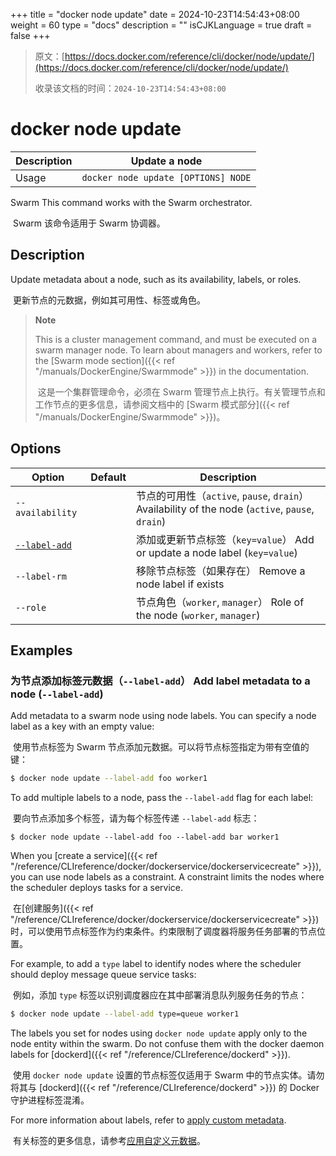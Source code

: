 +++
title = "docker node update"
date = 2024-10-23T14:54:43+08:00
weight = 60
type = "docs"
description = ""
isCJKLanguage = true
draft = false
+++

> 原文：[https://docs.docker.com/reference/cli/docker/node/update/](https://docs.docker.com/reference/cli/docker/node/update/)
>
> 收录该文档的时间：`2024-10-23T14:54:43+08:00`

# docker node update

| Description | Update a node                       |
| :---------- | ----------------------------------- |
| Usage       | `docker node update [OPTIONS] NODE` |

Swarm This command works with the Swarm orchestrator.

​	Swarm 该命令适用于 Swarm 协调器。

## Description

Update metadata about a node, such as its availability, labels, or roles.

​	更新节点的元数据，例如其可用性、标签或角色。

> **Note**
>
> This is a cluster management command, and must be executed on a swarm manager node. To learn about managers and workers, refer to the [Swarm mode section]({{< ref "/manuals/DockerEngine/Swarmmode" >}}) in the documentation.
>
> ​	这是一个集群管理命令，必须在 Swarm 管理节点上执行。有关管理节点和工作节点的更多信息，请参阅文档中的 [Swarm 模式部分]({{< ref "/manuals/DockerEngine/Swarmmode" >}})。

## Options

| Option                                                       | Default | Description                                                  |
| ------------------------------------------------------------ | ------- | ------------------------------------------------------------ |
| `--availability`                                             |         | 节点的可用性（`active`, `pause`, `drain`） Availability of the node (`active`, `pause`, `drain`) |
| [`--label-add`](https://docs.docker.com/reference/cli/docker/node/update/#label-add) |         | 添加或更新节点标签（`key=value`） Add or update a node label (`key=value`) |
| `--label-rm`                                                 |         | 移除节点标签（如果存在） Remove a node label if exists       |
| `--role`                                                     |         | 节点角色（`worker`, `manager`） Role of the node (`worker`, `manager`) |

## Examples

### 为节点添加标签元数据（`--label-add`） Add label metadata to a node (`--label-add`)

Add metadata to a swarm node using node labels. You can specify a node label as a key with an empty value:

​	使用节点标签为 Swarm 节点添加元数据。可以将节点标签指定为带有空值的键：



```bash
$ docker node update --label-add foo worker1
```

To add multiple labels to a node, pass the `--label-add` flag for each label:

​	要向节点添加多个标签，请为每个标签传递 `--label-add` 标志：



```console
$ docker node update --label-add foo --label-add bar worker1
```

When you [create a service]({{< ref "/reference/CLIreference/docker/dockerservice/dockerservicecreate" >}}), you can use node labels as a constraint. A constraint limits the nodes where the scheduler deploys tasks for a service.

​	在[创建服务]({{< ref "/reference/CLIreference/docker/dockerservice/dockerservicecreate" >}})时，可以使用节点标签作为约束条件。约束限制了调度器将服务任务部署的节点位置。

For example, to add a `type` label to identify nodes where the scheduler should deploy message queue service tasks:

​	例如，添加 `type` 标签以识别调度器应在其中部署消息队列服务任务的节点：



```bash
$ docker node update --label-add type=queue worker1
```

The labels you set for nodes using `docker node update` apply only to the node entity within the swarm. Do not confuse them with the docker daemon labels for [dockerd]({{< ref "/reference/CLIreference/dockerd" >}}).

​	使用 `docker node update` 设置的节点标签仅适用于 Swarm 中的节点实体。请勿将其与 [dockerd]({{< ref "/reference/CLIreference/dockerd" >}}) 的 Docker 守护进程标签混淆。

For more information about labels, refer to [apply custom metadata](https://docs.docker.com/engine/userguide/labels-custom-metadata/).

​	有关标签的更多信息，请参考[应用自定义元数据](https://docs.docker.com/engine/userguide/labels-custom-metadata/)。
